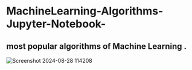# MachineLearning-Algorithms-Jupyter-Notebook-

most popular algorithms of  Machine Learning .
----------------
![Screenshot 2024-08-28 114208](https://github.com/user-attachments/assets/0d43d380-e3f6-4426-9994-9aa048be93d7 )

